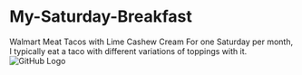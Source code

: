# My-Saturday-Breakfast
Walmart Meat Tacos with Lime Cashew Cream
For one Saturday per month, I typically eat a taco with different variations of toppings with it. 
![GitHub Logo](https://www.vnutritionandwellness.com/wp-content/uploads/2016/06/walnut-meat-tacos1-1.jpg)
